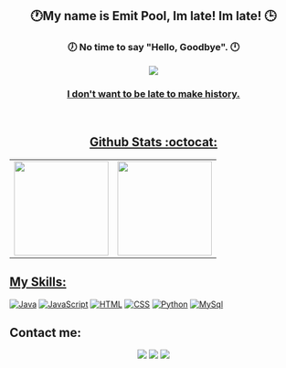 
<div align="center">
  <h2>🕐My name is Emit Pool, Im late! Im late! 🕒</h2>
    <h3> 🕖 No time to say "Hello, Goodbye". 🕛 </h3>
    
  <a href="https://github.com/emitpool">
      <img src='https://github.com/emitpool/emitpool/blob/main/TimeInfinity.gif' target="_blank"><br>
    <h3>I don't want to be late to make history.</h3>
     <br/>
    
## Github Stats :octocat:
<center>
<table>
<tr>
    <td><img height="165em" src="https://github-readme-stats.vercel.app/api?username=emitpool&show_icons=true&theme=white&include_all_commits=true&count_private=true" /></td>
    <td><img height="165em" src="https://github-readme-stats.vercel.app/api/top-langs/?username=emitpool&layout=compact&langs_count=7&theme=white" /></td>
    
  
    
</tr>


</table>
</center>
</div>

## My Skills:
[![Java](https://img.shields.io/badge/Java-FF8C00?style=for-the-badge&logo=java&logoColor=white&labelColor=101010)]()
[![JavaScript](https://img.shields.io/badge/JavaScript-F7DF1E?style=for-the-badge&logo=javascript&logoColor=white&labelColor=101010)]()
[![HTML](https://img.shields.io/badge/HTML5-E34F26?style=for-the-badge&logo=HTML5&logoColor=white&labelColor=101010)]()
[![CSS](https://img.shields.io/badge/CSS3-1572B6?style=for-the-badge&logo=CSS3&logoColor=white&labelColor=101010)]()
[![Python](https://img.shields.io/badge/Python-3776AB?style=for-the-badge&logo=python&logoColor=white&labelColor=101010)]()
[![MySql](https://img.shields.io/badge/MySql-3776AB?style=for-the-badge&logo=MySql&logoColor=white&labelColor=101010)]()
<br>
## Contact me: 
<p align="center">
  <a href="https://twitter.com/EmitPool"><img src="https://img.shields.io/badge/-EmitPool-blue?style=flat&logo=Twitter&logoColor=white" /></a>
  <a href="https://www.linkedin.com/in/emit/"><img src="https://img.shields.io/badge/-EmitPool-blue?style=flat&logo=Linkedin&logoColor=white" /></a>
  <a href="mailto:emitloopoffice@gmail.com"><img src="https://img.shields.io/badge/-emitloopoffice@gmail.com-c14438?style=flat&logo=Gmail&logoColor=white" /></a>
</p>
